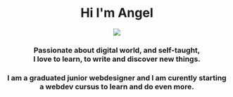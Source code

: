 <h1 align="center">Hi I'm Angel</h1>

<!-- Intro -->

<p style="margin: 15px;" align="center">
    <img src="https://readme-typing-svg.herokuapp.com?duration=2000&color=EBD41B&center=true&vCenter=true&lines=developer+fullstack;coffee+addict;vuejs+for+life">
    <h3 align="center">Passionate about digital world, and self-taught,<br> I love to learn, to write and discover new things.</h3>
    <h3 align="center">I am a graduated junior webdesigner and I am curently starting a webdev cursus to learn and do even more. 
</h3>
</p>
